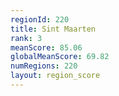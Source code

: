 ```yaml
---
regionId: 220
title: Sint Maarten
rank: 3
meanScore: 85.06
globalMeanScore: 69.82
numRegions: 220
layout: region_score
---
```

